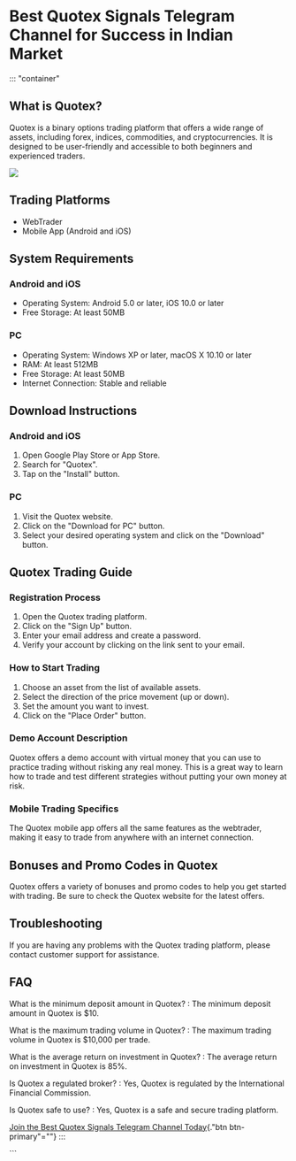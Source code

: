 # Best Quotex Signals Telegram Channel for Success in Indian Market

::: \"container\"
## What is Quotex?

Quotex is a binary options trading platform that offers a wide range of
assets, including forex, indices, commodities, and cryptocurrencies. It
is designed to be user-friendly and accessible to both beginners and
experienced traders.

[![](https://static.quotex.io/files/8_en/300_250.jpg)](https://traff.sbs/brokerqxsignupf)

## Trading Platforms

-   WebTrader
-   Mobile App (Android and iOS)

## System Requirements

### Android and iOS

-   Operating System: Android 5.0 or later, iOS 10.0 or later
-   Free Storage: At least 50MB

### PC

-   Operating System: Windows XP or later, macOS X 10.10 or later
-   RAM: At least 512MB
-   Free Storage: At least 50MB
-   Internet Connection: Stable and reliable

## Download Instructions

### Android and iOS

1.  Open Google Play Store or App Store.
2.  Search for "Quotex".
3.  Tap on the "Install" button.

### PC

1.  Visit the Quotex website.
2.  Click on the "Download for PC" button.
3.  Select your desired operating system and click on the
    "Download" button.

## Quotex Trading Guide

### Registration Process

1.  Open the Quotex trading platform.
2.  Click on the "Sign Up" button.
3.  Enter your email address and create a password.
4.  Verify your account by clicking on the link sent to your email.

### How to Start Trading

1.  Choose an asset from the list of available assets.
2.  Select the direction of the price movement (up or down).
3.  Set the amount you want to invest.
4.  Click on the "Place Order" button.

### Demo Account Description

Quotex offers a demo account with virtual money that you can use to
practice trading without risking any real money. This is a great way to
learn how to trade and test different strategies without putting your
own money at risk.

### Mobile Trading Specifics

The Quotex mobile app offers all the same features as the webtrader,
making it easy to trade from anywhere with an internet connection.

## Bonuses and Promo Codes in Quotex

Quotex offers a variety of bonuses and promo codes to help you get
started with trading. Be sure to check the Quotex website for the latest
offers.

## Troubleshooting

If you are having any problems with the Quotex trading platform, please
contact customer support for assistance.

## FAQ

What is the minimum deposit amount in Quotex?
:   The minimum deposit amount in Quotex is \$10.

What is the maximum trading volume in Quotex?
:   The maximum trading volume in Quotex is \$10,000 per trade.

What is the average return on investment in Quotex?
:   The average return on investment in Quotex is 85%.

Is Quotex a regulated broker?
:   Yes, Quotex is regulated by the International Financial Commission.

Is Quotex safe to use?
:   Yes, Quotex is a safe and secure trading platform.

[Join the Best Quotex Signals Telegram Channel
Today](\%22https://traff.sbs/brokerqxsignup\%22){."btn
btn-primary"=""}
:::

\`\`\`


